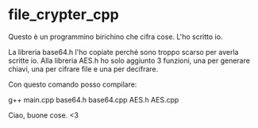 # file_crypter_cpp

Questo è un programmino birichino che cifra cose. L'ho scritto io.

La libreria base64.h l'ho copiate perché sono troppo scarso per averla scritte io.
Alla libreria AES.h ho solo aggiunto 3 funzioni, una per generare chiavi, una per cifrare file e una per decifrare.

Con questo comando posso compilare:

g++ main.cpp base64.h base64.cpp AES.h AES.cpp

Ciao, buone cose. <3
